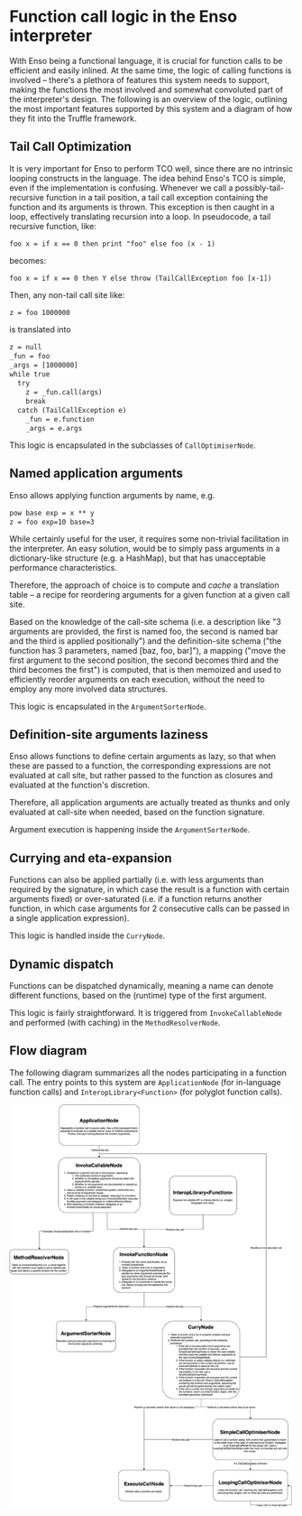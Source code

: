 # Function call logic in the Enso interpreter

With Enso being a functional language, it is crucial for function calls to be
efficient and easily inlined.
At the same time, the logic of calling functions is involved – there's
a plethora of features this system needs to support, making the functions the
most involved and somewhat convoluted part of the interpreter's design.
The following is an overview of the logic, outlining the most important
features supported by this system and a diagram of how they fit into the
Truffle framework.

## Tail Call Optimization

It is very important for Enso to perform TCO well, since there are no intrinsic
looping constructs in the language.
The idea behind Enso's TCO is simple, even if the implementation is confusing.
Whenever we call a possibly-tail-recursive function in a tail position, a tail
call exception containing the function and its arguments is thrown.
This exception is then caught in a loop, effectively translating recursion into
a loop.
In pseudocode, a tail recursive function, like:
```
foo x = if x == 0 then print "foo" else foo (x - 1)
```
becomes:
```
foo x = if x == 0 then Y else throw (TailCallException foo [x-1])
```

Then, any non-tail call site like:
```
z = foo 1000000
```
is translated into
```
z = null
_fun = foo
_args = [1000000]
while true
  try
    z = _fun.call(args)
    break
  catch (TailCallException e)
    _fun = e.function
    _args = e.args
```
This logic is encapsulated in the subclasses of `CallOptimiserNode`.

## Named application arguments

Enso allows applying function arguments by name, e.g.
```
pow base exp = x ** y
z = foo exp=10 base=3
```
While certainly useful for the user, it requires some non-trivial facilitation
in the interpreter. An easy solution, would be to simply pass arguments in
a dictionary-like structure (e.g. a HashMap), but that has unacceptable
performance characteristics.

Therefore, the approach of choice is to compute and _cache_ a translation
table – a recipe for reordering arguments for a given function at a given
call site.

Based on the knowledge of the call-site schema (i.e. a description like
"3 arguments are provided, the first is named foo, the second is named bar and
the third is applied positionally") and the definition-site schema ("the
function has 3 parameters, named [baz, foo, bar]"), a mapping ("move the first
argument to the second position, the second becomes third and the third becomes
the first") is computed, that is then memoized and used to efficiently reorder
arguments on each execution, without the need to employ any more involved data
structures.

This logic is encapsulated in the `ArgumentSorterNode`.

## Definition-site arguments laziness

Enso allows functions to define certain arguments as lazy, so that when these
are passed to a function, the corresponding expressions are not evaluated at
call site, but rather passed to the function as closures and evaluated at the
function's discretion.

Therefore, all application arguments are actually treated as thunks and only
evaluated at call-site when needed, based on the function signature.

Argument execution is happening inside the `ArgumentSorterNode`.

## Currying and eta-expansion

Functions can also be applied partially (i.e. with less arguments than required
by the signature, in which case the result is a function with certain arguments
fixed) or over-saturated (i.e. if a function returns another function, in which
case arguments for 2 consecutive calls can be passed in a single application
expression).

This logic is handled inside the `CurryNode`.

## Dynamic dispatch

Functions can be dispatched dynamically, meaning a name can denote different
functions, based on the (runtime) type of the first argument.

This logic is fairly straightforward. It is triggered from `InvokeCallableNode`
and performed (with caching) in the `MethodResolverNode`.

## Flow diagram

The following diagram summarizes all the nodes participating in a function
call. The entry points to this system are `ApplicationNode` (for in-language
function calls) and `InteropLibrary<Function>` (for polyglot function calls).


![diagram](function-call-diagram.png)